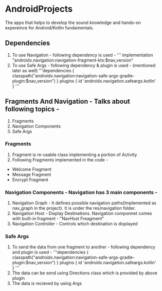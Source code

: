 # AndroidProjects
The apps that helps to develop the sound knowledge and hands-on expereince for Android/Kotlin fundamentals.

## Dependencies
1. To use Navigation - following dependency is used -
'''
implementation "androidx.navigation:navigation-fragment-ktx:$nav_version"
2. To use Safe Args - following dependency & plugin is used - (mentioned later as well)
'''dependencies {
        classpath("androidx.navigation:navigation-safe-args-gradle-plugin:$nav_version")
    }
   plugins {
    id 'androidx.navigation.safeargs.kotlin'
}
   '''


## Fragments And Navigation - Talks about following topics -
1. Fragments
2. Navigation Components
3. Safe Args

### Fragments
1. Fragment is re-usable class implementing a portion of Activity
2. Following Fragments implemented in the code -
  * Welcome Fragment
  * Message Fragment
  * Encrypt Fragment

### Navigation Components - Navigation has 3 main components -
1. Navigation Graph - It defines possible navigation paths(Implemented as nav_graph in the project). It is under the res/navigation folder.
2. Navigation Host - Display Destinations. Navigation componnet comes with built-in fragment - "NavHost Freagment"
3. Navigation Controller - Controls which destination is displayed

### Safe Args
1. To send the data from one fragment to another - following dependency and plugin is used -
'''dependencies {
        classpath("androidx.navigation:navigation-safe-args-gradle-plugin:$nav_version")
    }
   plugins {
    id 'androidx.navigation.safeargs.kotlin'
}
   '''
2. The data can be send using Directions class which is provided by above plugin
3. The data is recieved by using Args





